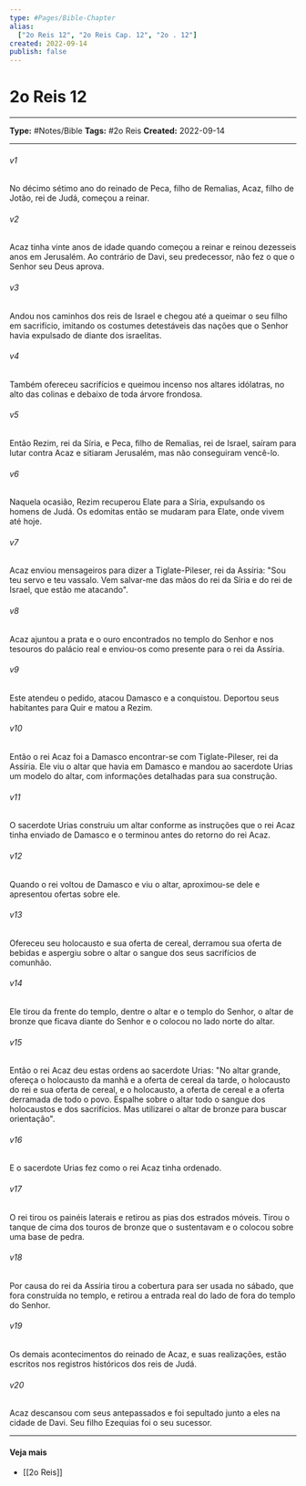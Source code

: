 ```yaml
---
type: #Pages/Bible-Chapter
alias:
  ["2o Reis 12", "2o Reis Cap. 12", "2o . 12"]
created: 2022-09-14
publish: false
---
```


# 2o Reis 12

---

**Type:** #Notes/Bible
**Tags:** #2o Reis
**Created:** 2022-09-14

---

###### v1
No décimo sétimo ano do reinado de Peca, filho de Remalias, Acaz, filho de Jotão, rei de Judá, começou a reinar.
###### v2
Acaz tinha vinte anos de idade quando começou a reinar e reinou dezesseis anos em Jerusalém. Ao contrário de Davi, seu predecessor, não fez o que o Senhor seu Deus aprova.
###### v3
Andou nos caminhos dos reis de Israel e chegou até a queimar o seu filho em sacrifício, imitando os costumes detestáveis das nações que o Senhor havia expulsado de diante dos israelitas.
###### v4
Também ofereceu sacrifícios e queimou incenso nos altares idólatras, no alto das colinas e debaixo de toda árvore frondosa.
###### v5
Então Rezim, rei da Síria, e Peca, filho de Remalias, rei de Israel, saíram para lutar contra Acaz e sitiaram Jerusalém, mas não conseguiram vencê-lo.
###### v6
Naquela ocasião, Rezim recuperou Elate para a Síria, expulsando os homens de Judá. Os edomitas então se mudaram para Elate, onde vivem até hoje.
###### v7
Acaz enviou mensageiros para dizer a Tiglate-Pileser, rei da Assíria: "Sou teu servo e teu vassalo. Vem salvar-me das mãos do rei da Síria e do rei de Israel, que estão me atacando".
###### v8
Acaz ajuntou a prata e o ouro encontrados no templo do Senhor e nos tesouros do palácio real e enviou-os como presente para o rei da Assíria.
###### v9
Este atendeu o pedido, atacou Damasco e a conquistou. Deportou seus habitantes para Quir e matou a Rezim.
###### v10
Então o rei Acaz foi a Damasco encontrar-se com Tiglate-Pileser, rei da Assíria. Ele viu o altar que havia em Damasco e mandou ao sacerdote Urias um modelo do altar, com informações detalhadas para sua construção.
###### v11
O sacerdote Urias construiu um altar conforme as instruções que o rei Acaz tinha enviado de Damasco e o terminou antes do retorno do rei Acaz.
###### v12
Quando o rei voltou de Damasco e viu o altar, aproximou-se dele e apresentou ofertas sobre ele.
###### v13
Ofereceu seu holocausto e sua oferta de cereal, derramou sua oferta de bebidas e aspergiu sobre o altar o sangue dos seus sacrifícios de comunhão.
###### v14
Ele tirou da frente do templo, dentre o altar e o templo do Senhor, o altar de bronze que ficava diante do Senhor e o colocou no lado norte do altar.
###### v15
Então o rei Acaz deu estas ordens ao sacerdote Urias: "No altar grande, ofereça o holocausto da manhã e a oferta de cereal da tarde, o holocausto do rei e sua oferta de cereal, e o holocausto, a oferta de cereal e a oferta derramada de todo o povo. Espalhe sobre o altar todo o sangue dos holocaustos e dos sacrifícios. Mas utilizarei o altar de bronze para buscar orientação".
###### v16
E o sacerdote Urias fez como o rei Acaz tinha ordenado.
###### v17
O rei tirou os painéis laterais e retirou as pias dos estrados móveis. Tirou o tanque de cima dos touros de bronze que o sustentavam e o colocou sobre uma base de pedra.
###### v18
Por causa do rei da Assíria tirou a cobertura para ser usada no sábado, que fora construída no templo, e retirou a entrada real do lado de fora do templo do Senhor.
###### v19
Os demais acontecimentos do reinado de Acaz, e suas realizações, estão escritos nos registros históricos dos reis de Judá.
###### v20
Acaz descansou com seus antepassados e foi sepultado junto a eles na cidade de Davi. Seu filho Ezequias foi o seu sucessor.


---

#### Veja mais

- [[2o Reis]]
